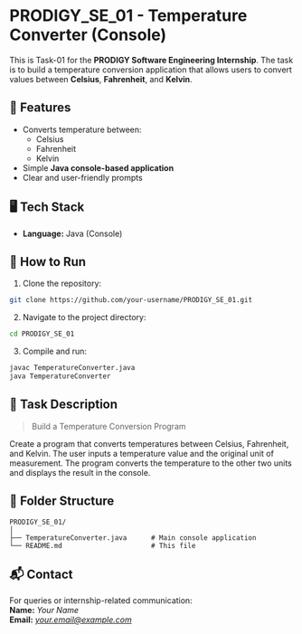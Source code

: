 # PRODIGY_SE_01 - Temperature Converter (Console)

This is Task-01 for the **PRODIGY Software Engineering Internship**. The task is to build a temperature conversion application that allows users to convert values between **Celsius**, **Fahrenheit**, and **Kelvin**.

## 🔧 Features

- Converts temperature between:
  - Celsius
  - Fahrenheit
  - Kelvin
- Simple **Java console-based application**
- Clear and user-friendly prompts

## 🖥️ Tech Stack

- **Language:** Java (Console)

## 🚀 How to Run

1. Clone the repository:

```bash
git clone https://github.com/your-username/PRODIGY_SE_01.git
```

2. Navigate to the project directory:

```bash
cd PRODIGY_SE_01
```

3. Compile and run:

```bash
javac TemperatureConverter.java
java TemperatureConverter
```

## 📄 Task Description

> Build a Temperature Conversion Program

Create a program that converts temperatures between Celsius, Fahrenheit, and Kelvin. The user inputs a temperature value and the original unit of measurement. The program converts the temperature to the other two units and displays the result in the console.

## 📁 Folder Structure

```
PRODIGY_SE_01/
│
├── TemperatureConverter.java      # Main console application
└── README.md                      # This file
```

## 📬 Contact

For queries or internship-related communication:  
**Name:** *Your Name*  
**Email:** *your.email@example.com*
